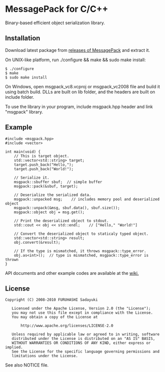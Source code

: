 MessagePack for C/C++
=====================
Binary-based efficient object serialization library.


## Installation

Download latest package from [releases of MessagePack](http://sourceforge.net/projects/msgpack/files/) and extract it.

On UNIX-like platform, run ./configure && make && sudo make install:

    $ ./configure
    $ make
    $ sudo make install

On Windows, open msgpack_vc8.vcproj or msgpack_vc2008 file and build it using batch build. DLLs are built on lib folder,
and the headers are built on include folder.

To use the library in your program, include msgpack.hpp header and link "msgpack" library.


## Example

    #include <msgpack.hpp>
    #include <vector>
    
    int main(void) {
        // This is target object.
        std::vector<std::string> target;
        target.push_back("Hello,");
        target.push_back("World!");
    
        // Serialize it.
        msgpack::sbuffer sbuf;  // simple buffer
        msgpack::pack(&sbuf, target);
    
        // Deserialize the serialized data.
        msgpack::unpacked msg;    // includes memory pool and deserialized object
        msgpack::unpack(&msg, sbuf.data(), sbuf.size());
        msgpack::object obj = msg.get();
    
        // Print the deserialized object to stdout.
        std::cout << obj << std::endl;    // ["Hello," "World!"]
    
        // Convert the deserialized object to staticaly typed object.
        std::vector<std::string> result;
        obj.convert(&result);
    
        // If the type is mismatched, it throws msgpack::type_error.
        obj.as<int>();  // type is mismatched, msgpack::type_error is thrown
    }

API documents and other example codes are available at the [wiki.](http://redmine.msgpack.org/projects/msgpack/wiki)


## License

    Copyright (C) 2008-2010 FURUHASHI Sadayuki
    
       Licensed under the Apache License, Version 2.0 (the "License");
       you may not use this file except in compliance with the License.
       You may obtain a copy of the License at
    
           http://www.apache.org/licenses/LICENSE-2.0
    
       Unless required by applicable law or agreed to in writing, software
       distributed under the License is distributed on an "AS IS" BASIS,
       WITHOUT WARRANTIES OR CONDITIONS OF ANY KIND, either express or implied.
       See the License for the specific language governing permissions and
       limitations under the License.

See also NOTICE file.

